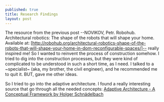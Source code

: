 ```yaml
---
published: true
title: Research Findings
layout: post
---
```

The resource from the previous post --NOVIKOV, Petr. Robohub. Architectural robotics: The shape of the robots that will shape your home. Available at: [http://robohub.org/architectural-robotics-shape-of-the-robots-that-will-shape-your-home-in-dom-reconfigurable-spaces/]-- really inspired me! So I wanted to reinvent the process of construction somehow. I tried to dig into the construction processes, but they were kind of complicated to be understood in such a short time, as I need. I talked to a ~specialist~ (aka, my brother, the civil engineer), and he recommended me to quit it. BUT, gave me other ideas.

So I tried to go into the adaptive architecture. I found a really interesting source that go through all the needed concepts: [Adaptive Architecture - A Conceptual Framework by Holger Schnädelbach](https://www.researchgate.net/publication/235218510_Adaptive_Architecture_-_A_Conceptual_Framework)
 